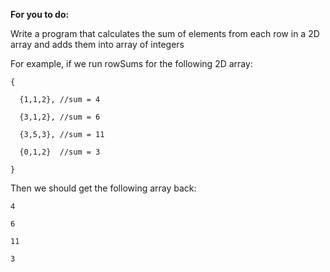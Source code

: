 **For you to do:**

Write a program that calculates the sum of elements from each row in a 2D array and adds them into array of integers

For example, if we run rowSums for the following 2D array:

```
{
```

```
  {1,1,2}, //sum = 4
```

```
  {3,1,2}, //sum = 6
```

```
  {3,5,3}, //sum = 11
```

```
  {0,1,2}  //sum = 3
```

```
}
```

Then we should get the following array back:

```
4
```

```
6
```

```
11
```

```
3
```
